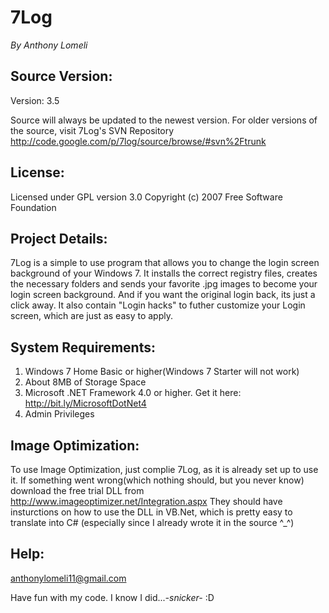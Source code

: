 7Log
====
_By Anthony Lomeli_

## Source Version:

Version: 3.5

Source will always be updated to the newest version. For older versions of the source, visit 7Log's SVN Repository http://code.google.com/p/7log/source/browse/#svn%2Ftrunk

## License:

Licensed under GPL version 3.0 Copyright (c) 2007 Free Software Foundation

## Project Details:

7Log is a simple to use program that allows you to change the login screen background of your Windows 7. It installs the correct registry files, creates the necessary folders and sends your favorite .jpg images to become your login screen background. And if you want the original login back, its just a click away. It also contain "Login hacks" to futher customize your Login screen, which are just as easy to apply.

## System Requirements:

   1. Windows 7 Home Basic or higher(Windows 7 Starter will not work)
   2. About 8MB of Storage Space
   3. Microsoft .NET Framework 4.0 or higher. Get it here: http://bit.ly/MicrosoftDotNet4
   4. Admin Privileges 
	
## Image Optimization:

To use Image Optimization, just complie 7Log, as it is already set up to use it. If something went wrong(which nothing should, but you never know) download the free trial DLL from http://www.imageoptimizer.net/Integration.aspx
They should have insturctions on how to use the DLL in VB.Net, which is pretty easy to translate into C# (especially since I already wrote it in the source ^_^)

## Help:

[anthonylomeli11@gmail.com](mailto:anthonylomeli11@gmail.com)

Have fun with my code. I know I did...*-snicker-* :D